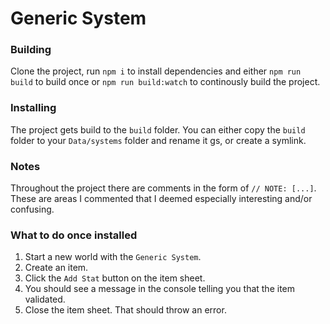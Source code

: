 # Generic System

### Building
Clone the project, run `npm i` to install dependencies and either `npm run build` to build once or `npm run build:watch` to continously build the project.

### Installing
The project gets build to the `build` folder. You can either copy the `build` folder to your `Data/systems` folder and rename it gs, or create a symlink.

### Notes
Throughout the project there are comments in the form of `// NOTE: [...]`. These are areas I commented that I deemed especially interesting and/or confusing.

### What to do once installed
1. Start a new world with the `Generic System`.
1. Create an item.
1. Click the `Add Stat` button on the item sheet.
1. You should see a message in the console telling you that the item validated.
1. Close the item sheet. That should throw an error.
